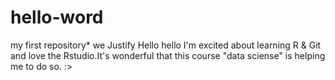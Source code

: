 # hello-word
my first repository*
we
Justify
Hello hello I'm excited about learning R & Git and love the Rstudio.It's wonderful that this course "data sciense" is helping me to do so. :>
